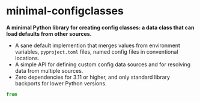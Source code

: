 # minimal-configclasses

**A minimal Python library for creating config classes: a data class that can load defaults from other sources.**

- A sane default implemention that merges values from environment variables, `pyproject.toml` files, named config files in conventional locations.
- A simple API for defining custom config data sources and for resolving data from multiple sources.
- Zero dependencies for 3.11 or higher, and only standard library backports for lower Python versions.

```python
from
```
